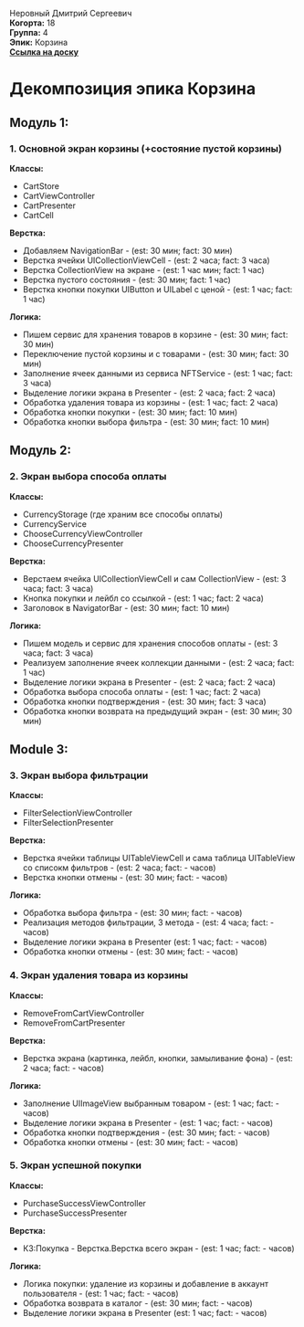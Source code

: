 Неровный Дмитрий Сергеевич\
<b>Когорта:</b> 18\
<b>Группа:</b> 4\
<b>Эпик:</b> Корзина\
<b>[Ссылка на доску](https://github.com/users/freeagles1991/projects/1/views/1?filterQuery=к1)</b>

# Декомпозиция эпика Корзина

## Модуль 1:

### 1. Основной экран корзины (+состояние пустой корзины)
<b>Классы:</b>
- CartStore
- CartViewController
- CartPresenter
- CartCell

<b>Верстка:</b>
- Добавляем NavigationBar - (est: 30 мин; fact: 30 мин)
- Верстка ячейки UICollectionViewCell - (est: 2 часа; fact: 3 часа)
- Верстка CollectionView на экране - (est: 1 час мин; fact: 1 час)
- Верстка пустого состояния - (est: 30 мин; fact: 1 час)
- Верстка кнопки покупки UIButton и UILabel с ценой  - (est: 1 час; fact: 1 час)

<b>Логика:</b>
- Пишем сервис для хранения товаров в корзине - (est: 30 мин; fact: 30 мин)
- Переключение пустой корзины и с товарами - (est: 30 мин; fact: 30 мин)
- Заполнение ячеек данными из сервиса NFTService - (est: 1 час; fact: 3 часа)
- Выделение логики экрана в Presenter - (est: 2 часа; fact: 2 часа)
- Обработка удаления товара из корзины - (est: 1 час; fact: 2 часа)
- Обработка кнопки покупки - (est: 30 мин; fact: 10 мин)
- Обработка кнопки выбора фильтра - (est: 30 мин; fact: 10 мин)

## Модуль 2:

### 2. Экран выбора способа оплаты
<b>Классы:</b>
- CurrencyStorage (где храним все способы оплаты)
- CurrencyService
- ChooseCurrencyViewController
- ChooseCurrencyPresenter

<b>Верстка:</b>
- Верстаем ячейка UICollectionViewCell и сам CollectionView - (est: 3 часа; fact: 3 часа)
- Кнопка покупки и лейбл со ссылкой - (est: 1 час; fact: 2 часа)
- Заголовок в NavigatorBar - (est: 30 мин; fact: 10 мин)

<b>Логика:</b>
- Пишем модель и сервис для хранения способов оплаты - (est: 3 часа; fact: 3 часа)
- Реализуем заполнение ячеек коллекции данными - (est: 2 часа; fact: 1 час)
- Выделение логики экрана в Presenter - (est: 2 часа; fact: 2 часа)
- Обработка выбора способа оплаты - (est: 1 час; fact: 2 часа)
- Обработка кнопки подтверждения - (est: 30 мин; fact: 3 часа)
- Обработка кнопки возврата на предыдущий экран - (est: 30 мин; 30 мин)

## Module 3:

### 3. Экран выбора фильтрации

<b>Классы:</b>
- FilterSelectionViewController
- FilterSelectionPresenter

<b>Верстка:</b>
- Верстка ячейки таблицы UITableViewCell и сама таблица UITableView со списокм фильтров - (est: 2 часа; fact: - часов)
- Верстка кнопки отмены - (est: 30 мин; fact: - часов)

<b> Логика:</b>
- Обработка выбора фильтра - (est: 30 мин; fact: - часов)
- Реализация методов фильтрации, 3 метода - (est: 4 часа; fact: - часов)
- Выделение логики экрана в Presenter (est: 1 час; fact: - часов)
- Обработка кнопки отмены - (est: 30 мин; fact: - часов)

### 4. Экран удаления товара из корзины
<b>Классы:</b>
- RemoveFromCartViewController
- RemoveFromCartPresenter

<b>Верстка:</b>
- Верстка экрана (картинка, лейбл, кнопки, замыливание фона) - (est: 2 часа; fact: - часов)

<b>Логика:</b>
- Заполнение UIImageView выбранным товаром - (est: 1 час; fact: - часов)
- Выделение логики экрана в Presenter - (est: 1 час; fact: - часов)
- Обработка кнопки подтверждения - (est: 30 мин; fact: - часов)
- Обработка кнопки отмены - (est: 30 мин; fact: - часов)

### 5. Экран успешной покупки
<b>Классы:</b>
- PurchaseSuccessViewController
- PurchaseSuccessPresenter

<b>Верстка:</b>
- К3:Покупка - Верстка.Верстка всего экран - (est: 1 час; fact: - часов)

<b>Логика:</b>
- Логика покупки: удаление из корзины и добавление в аккаунт пользователя - (est: 1 час; fact: - часов)
- Обработка возврата в каталог - (est: 30 мин; fact: - часов)
- Выделение логики экрана в Presenter (est: 1 час; fact: - часов)
